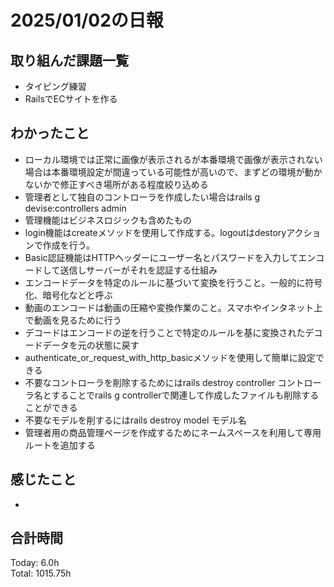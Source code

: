 # 2025/01/02の日報
## 取り組んだ課題一覧
* タイピング練習
*  RailsでECサイトを作る
## わかったこと
* ローカル環境では正常に画像が表示されるが本番環境で画像が表示されない場合は本番環境設定が間違っている可能性が高いので、まずどの環境が動かないかで修正すべき場所がある程度絞り込める
* 管理者として独自のコントローラを作成したい場合はrails g devise:controllers admin
* 管理機能はビジネスロジックも含めたもの
*  login機能はcreateメソッドを使用して作成する。logoutはdestoryアクションで作成を行う。
*  Basic認証機能はHTTPヘッダーにユーザー名とパスワードを入力してエンコードして送信しサーバーがそれを認証する仕組み
  *  エンコードデータを特定のルールに基づいて変換を行うこと。一般的に符号化、暗号化などと呼ぶ
  *  動画のエンコードは動画の圧縮や変換作業のこと。スマホやインタネット上で動画を見るために行う
  *  デコードはエンコードの逆を行うことで特定のルールを基に変換されたデコードデータを元の状態に戻す
  *  authenticate_or_request_with_http_basicメソッドを使用して簡単に設定できる
* 不要なコントローラを削除するためにはrails destroy controller コントローラ名とすることでrails g controllerで関連して作成したファイルも削除することができる
* 不要なモデルを削するにはrails destroy model モデル名
* 管理者用の商品管理ページを作成するためにネームスペースを利用して専用ルートを追加する
## 感じたこと
* 
## 合計時間 
Today: 6.0h<br>
Total: 1015.75h

